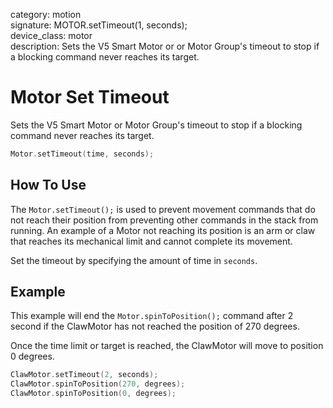 category: motion  
signature: MOTOR.setTimeout(1, seconds);  
device_class: motor  
description: Sets the V5 Smart Motor or or Motor Group's timeout to stop if a blocking command never reaches its target.  

# Motor Set Timeout

Sets the V5 Smart Motor or Motor Group's timeout to stop if a blocking command never reaches its target.  

```cpp
Motor.setTimeout(time, seconds);
```

## How To Use

The `Motor.setTimeout();` is used to prevent movement commands that do not reach their position from preventing other commands in the stack from running. An example of a Motor not reaching its position is an arm or claw that reaches its mechanical limit and cannot complete its movement.

Set the timeout by specifying the amount of time in `seconds`.

## Example

This example will end the `Motor.spinToPosition();` command after 2 second if the ClawMotor has not reached the position of 270 degrees. 

Once the time limit or target is reached, the ClawMotor will move to position 0 degrees.

```cpp
ClawMotor.setTimeout(2, seconds);
ClawMotor.spinToPosition(270, degrees);
ClawMotor.spinToPosition(0, degrees);
```

<advanced>
</advanced>